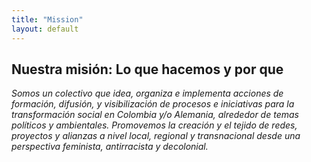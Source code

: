 ```yaml
---
title: "Mission"
layout: default
---
```


## Nuestra misión: Lo que hacemos y por que  

*Somos un colectivo que idea, organiza e implementa acciones de formación, difusión, y visibilización de procesos e iniciativas para la transformación social en Colombia y/o Alemania, alrededor de temas políticos y ambientales. Promovemos la creación y el tejido de redes, proyectos y alianzas a nivel local, regional y transnacional desde una perspectiva feminista, antirracista y decolonial.*  
